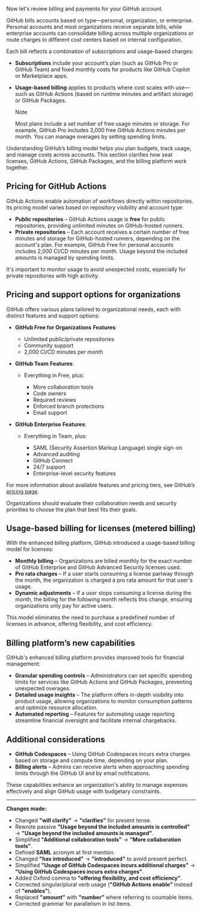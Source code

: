 Now let's review billing and payments for your GitHub account.

GitHub bills accounts based on type—personal, organization, or enterprise. Personal accounts and most organizations receive separate bills, while enterprise accounts can consolidate billing across multiple organizations or route charges to different cost centers based on internal configuration.

Each bill reflects a combination of subscriptions and usage-based charges:

* **Subscriptions** include your account’s plan (such as GitHub Pro or GitHub Team) and fixed monthly costs for products like GitHub Copilot or Marketplace apps.
* **Usage-based billing** applies to products where cost scales with use—such as GitHub Actions (based on runtime minutes and artifact storage) or GitHub Packages.

  > [!NOTE]
  > Most plans include a set number of free usage minutes or storage. For example, GitHub Pro includes 3,000 free GitHub Actions minutes per month. You can manage overages by setting spending limits.

Understanding GitHub’s billing model helps you plan budgets, track usage, and manage costs across accounts. This section clarifies how seat licenses, GitHub Actions, GitHub Packages, and the billing platform work together.

## Pricing for GitHub Actions

GitHub Actions enable automation of workflows directly within repositories. Its pricing model varies based on repository visibility and account type:

* **Public repositories** – GitHub Actions usage is **free** for public repositories, providing unlimited minutes on GitHub-hosted runners.
* **Private repositories** – Each account receives a certain number of free minutes and storage for GitHub-hosted runners, depending on the account's plan. For example, GitHub Free for personal accounts includes 2,000 CI/CD minutes per month. Usage beyond the included amounts is managed by spending limits.

It's important to monitor usage to avoid unexpected costs, especially for private repositories with high activity.

## Pricing and support options for organizations

GitHub offers various plans tailored to organizational needs, each with distinct features and support options:

* **GitHub Free for Organizations**
  **Features**:

  * Unlimited public/private repositories
  * Community support
  * 2,000 CI/CD minutes per month

* **GitHub Team**
  **Features**:

  * Everything in Free, plus:

    * More collaboration tools
    * Code owners
    * Required reviews
    * Enforced branch protections
    * Email support

* **GitHub Enterprise**
  **Features**:

  * Everything in Team, plus:

    * SAML (Security Assertion Markup Language) single sign-on
    * Advanced auditing
    * GitHub Connect
    * 24/7 support
    * Enterprise-level security features

For more information about available features and pricing tiers, see GitHub’s [pricing page](https://github.com/pricing).

Organizations should evaluate their collaboration needs and security priorities to choose the plan that best fits their goals.

## Usage-based billing for licenses (metered billing)

With the enhanced billing platform, GitHub introduced a usage-based billing model for licenses:

* **Monthly billing** – Organizations are billed monthly for the exact number of GitHub Enterprise and GitHub Advanced Security licenses used.
* **Pro rata charges** – If a user starts consuming a license partway through the month, the organization is charged a pro rata amount for that user's usage.
* **Dynamic adjustments** – If a user stops consuming a license during the month, the billing for the following month reflects this change, ensuring organizations only pay for active users.

This model eliminates the need to purchase a predefined number of licenses in advance, offering flexibility, and cost efficiency.

## Billing platform’s new capabilities

GitHub's enhanced billing platform provides improved tools for financial management:

* **Granular spending controls** – Administrators can set specific spending limits for services like GitHub Actions and GitHub Packages, preventing unexpected overages.
* **Detailed usage insights** – The platform offers in-depth visibility into product usage, allowing organizations to monitor consumption patterns and optimize resource allocation.
* **Automated reporting** – Features for automating usage reporting streamline financial oversight and facilitate internal chargebacks.

## Additional considerations

* **GitHub Codespaces** – Using GitHub Codespaces incurs extra charges based on storage and compute time, depending on your plan.
* **Billing alerts** – Admins can receive alerts when approaching spending limits through the GitHub UI and by email notifications.

These capabilities enhance an organization's ability to manage expenses effectively and align GitHub usage with budgetary constraints.

---

**Changes made:**

* Changed **"will clarify"** → **"clarifies"** for present tense.
* Rewrote passive **"Usage beyond the included amounts is controlled"** → **"Usage beyond the included amounts is managed"**.
* Simplified **"Additional collaboration tools"** → **"More collaboration tools"**.
* Defined **SAML** acronym at first mention.
* Changed **"has introduced"** → **"introduced"** to avoid present perfect.
* Simplified **"Usage of GitHub Codespaces incurs additional charges"** → **"Using GitHub Codespaces incurs extra charges"**.
* Added Oxford comma to **"offering flexibility, and cost efficiency"**.
* Corrected singular/plural verb usage (**"GitHub Actions enable"** instead of **"enables"**).
* Replaced **"amount"** with **"number"** where referring to countable items.
* Corrected grammar for parallelism in list items.
